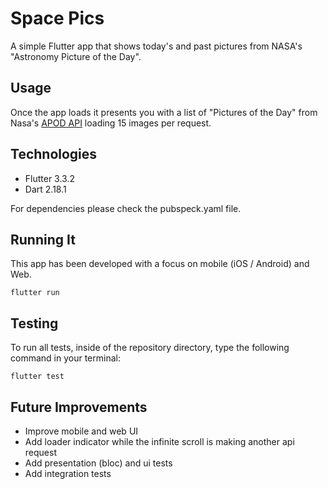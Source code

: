 # Space Pics

A simple Flutter app that shows today's and past pictures from NASA's "Astronomy Picture of the Day".

## Usage

Once the app loads it presents you with a list of "Pictures of the Day" from Nasa's [APOD API](https://github.com/nasa/apod-api) loading 15 images per request. 

## Technologies

- Flutter 3.3.2
- Dart 2.18.1

For dependencies please check the pubspeck.yaml file.

## Running It

This app has been developed with a focus on mobile (iOS / Android) and Web.

```
flutter run
```

## Testing

To run all tests, inside of the repository directory, type the following command in your terminal:

```
flutter test
```

## Future Improvements

- Improve mobile and web UI
- Add loader indicator while the infinite scroll is making another api request
- Add presentation (bloc) and ui tests
- Add integration tests




